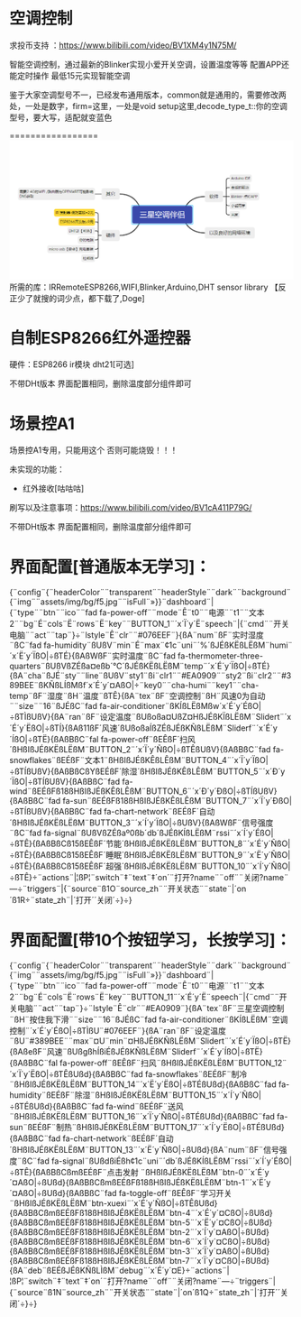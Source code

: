 空调控制
=================
求投币支持 ：https://www.bilibili.com/video/BV1XM4y1N75M/

智能空调控制，通过最新的Blinker实现小爱开关空调，设置温度等等 配置APP还能定时操作 最低15元实现智能空调 

鉴于大家空调型号不一，已经发布通用版本，common就是通用的，需要修改两处，一处是数字，firm=这里，一处是void setup这里,decode_type_t::你的空调型号，要大写，适配就变蓝色


=================
![avatar](https://github.com/1812z/Aircondition/raw/main/%E5%88%B6%E4%BD%9C%E6%80%9D%E8%B7%AF%E5%9B%BE.png)
所需的库：IRRemoteESP8266,WIFI,Blinker,Arduino,DHT sensor library 【反正少了就搜的词少点，都下载了,Doge]

自制ESP8266红外遥控器
=================

硬件：ESP8266 ir模块 dht21[可选]

不带DHt版本 界面配置相同，删除温度部分组件即可


场景控A1
=================
场景控A1专用，只能用这个 否则可能烧毁！！！

未实现的功能：

* 红外接收[咕咕咕]

 刷写以及注意事项：https://www.bilibili.com/video/BV1cA411P79G/ 
 
 不带DHt版本 界面配置相同，删除温度部分组件即可 

界面配置[普通版本无学习]：
=================
{¨config¨{¨headerColor¨¨transparent¨¨headerStyle¨¨dark¨¨background¨{¨img¨¨assets/img/bg/f5.jpg¨¨isFull¨»}}¨dashboard¨|{¨type¨¨btn¨¨ico¨¨fad fa-power-off¨¨mode¨Ê¨t0¨¨电源¨¨t1¨¨文本2¨¨bg¨É¨cols¨Ë¨rows¨Ë¨key¨¨BUTTON_1¨´x´Ï´y´Ë¨speech¨|{¨cmd¨¨开关电脑¨¨act¨¨tap¨}÷¨lstyle¨Ê¨clr¨¨#076EEF¨}{ßA¨num¨ßF¨实时湿度¨ßC¨fad fa-humidity¨ßUßV¨min¨É¨max¨¢1c¨uni¨´%´ßJÉßKËßLËßM¨humi¨´x´Ë´y´ÏßO|÷ßTÉ}{ßAßWßF¨实时温度¨ßC¨fad fa-thermometer-three-quarters¨ßUßVßZÉßa¤eßb´℃´ßJÉßKËßLËßM¨temp¨´x´É´y´ÏßO|÷ßTÉ}{ßA¨cha¨ßJÉ¨sty¨¨line¨ßUßV¨sty1¨ßi¨clr1¨¨#EA0909¨¨sty2¨ßi¨clr2¨¨#389BEE¨ßKÑßLÍßMßf´x´É´y´¤AßO|÷¨key0¨¨cha-humi¨¨key1¨¨cha-temp¨ßF¨湿度¨ßH¨温度¨ßTÊ}{ßA¨tex¨ßF¨空调控制¨ßH¨风速0为自动¨¨size¨¨16¨ßJÉßC¨fad fa-air-conditioner¨ßKÍßLËßMßw´x´É´y´ÉßO|÷ßTÌßUßV}{ßA¨ran¨ßF¨设定温度¨ßUßoßa¤UßZ¤HßJÉßKÏßLËßM¨Slidert¨´x´É´y´ËßO|÷ßTÍ}{ßAß11ßF´风速´ßUßoßaÍßZÉßJÉßKÑßLËßM¨Sliderf¨´x´É´y´ÍßO|÷ßTË}{ßAßBßC¨fal fa-power-off¨ßEÊßF´扫风´ßHßIßJÉßKËßLËßM¨BUTTON_2¨´x´Ï´y´ÑßO|÷ßTÊßUßV}{ßAßBßC¨fad fa-snowflakes¨ßEÉßF¨文本1¨ßHßIßJÉßKÊßLÊßM¨BUTTON_4¨´x´Ï´y´ÏßO|÷ßTÍßUßV}{ßAßBßCßYßEÉßF´除湿´ßHßIßJÉßKÊßLÊßM¨BUTTON_5¨´x´Ð´y´ÏßO|÷ßTÍßUßV}{ßAßBßC¨fad fa-wind¨ßEÉßFß18ßHßIßJÉßKÊßLÊßM¨BUTTON_6¨´x´Ð´y´ÐßO|÷ßTÍßUßV}{ßAßBßC¨fad fa-sun¨ßEÉßFß18ßHßIßJÉßKÊßLÊßM¨BUTTON_7¨´x´Ï´y´ÐßO|÷ßTÍßUßV}{ßAßBßC¨fad fa-chart-network¨ßEÉßF´自动´ßHßIßJÉßKËßLËßM¨BUTTON_3¨´x´Í´y´ÏßO|÷ßUßV}{ßAßWßF¨信号强度¨ßC¨fad fa-signal¨ßUßVßZÉßaº0ßb´db´ßJÉßKÍßLËßM¨rssi¨´x´Í´y´ÉßO|÷ßTÊ}{ßAßBßCß15ßEÊßF´节能´ßHßIßJÉßKËßLËßM¨BUTTON_8¨´x´É´y´ÑßO|÷ßTÊ}{ßAßBßCß15ßEÊßF´睡眠´ßHßIßJÉßKËßLËßM¨BUTTON_9¨´x´Ë´y´ÑßO|÷ßTÊ}{ßAßBßCß15ßEÊßF´超强´ßHßIßJÉßKËßLËßM¨BUTTON_10¨´x´Í´y´ÑßO|÷ßTÊ}÷¨actions¨|¦ßP¦¨switch¨‡¨text¨‡´on´¨打开?name¨¨off¨¨关闭?name¨—÷¨triggers¨|{¨source¨ß1O¨source_zh¨¨开关状态¨¨state¨|´on´ß1R÷¨state_zh¨|´打开´´关闭´÷}÷}


界面配置[带10个按钮学习，长按学习]：
=================

{¨config¨{¨headerColor¨¨transparent¨¨headerStyle¨¨dark¨¨background¨{¨img¨¨assets/img/bg/f5.jpg¨¨isFull¨»}}¨dashboard¨|{¨type¨¨btn¨¨ico¨¨fad fa-power-off¨¨mode¨Ê¨t0¨¨电源¨¨t1¨¨文本2¨¨bg¨É¨cols¨Ë¨rows¨Ë¨key¨¨BUTTON_11¨´x´É´y´Ë¨speech¨|{¨cmd¨¨开关电脑¨¨act¨¨tap¨}÷¨lstyle¨Ê¨clr¨¨#EA0909¨}{ßA¨tex¨ßF¨三星空调控制¨ßH¨按住我下滑¨¨size¨¨16¨ßJÉßC¨fad fa-air-conditioner¨ßKÍßLËßM¨空调控制¨´x´É´y´ÉßO|÷ßTÌßU¨#076EEF¨}{ßA¨ran¨ßF¨设定温度¨ßU¨#389BEE¨¨max¨¤U¨min¨¤HßJÉßKÑßLËßM¨Slidert¨´x´É´y´ÏßO|÷ßTË}{ßAßeßF¨风速¨ßUßgßhÍßiÉßJÉßKÑßLËßM¨Sliderf¨´x´É´y´ÍßO|÷ßTË}{ßAßBßC¨fal fa-power-off¨ßEÊßF¨扫风¨ßHßIßJÉßKËßLËßM¨BUTTON_12¨´x´Ï´y´ËßO|÷ßTÊßUßd}{ßAßBßC¨fad fa-snowflakes¨ßEÉßF¨制冷¨ßHßIßJÉßKËßLËßM¨BUTTON_14¨´x´Ë´y´ËßO|÷ßTÉßUßd}{ßAßBßC¨fad fa-humidity¨ßEÉßF¨除湿¨ßHßIßJÉßKËßLËßM¨BUTTON_15¨´x´Í´y´ÑßO|÷ßTÉßUßd}{ßAßBßC¨fad fa-wind¨ßEÉßF¨送风¨ßHßIßJÉßKËßLËßM¨BUTTON_16¨´x´Ï´y´ÑßO|÷ßTÉßUßd}{ßAßBßC¨fad fa-sun¨ßEÉßF¨制热¨ßHßIßJÉßKËßLËßM¨BUTTON_17¨´x´Í´y´ËßO|÷ßTÉßUßd}{ßAßBßC¨fad fa-chart-network¨ßEÉßF´自动´ßHßIßJÉßKËßLËßM¨BUTTON_13¨´x´Ë´y´ÑßO|÷ßUßd}{ßA¨num¨ßF¨信号强度¨ßC¨fad fa-signal¨ßUßdßiÉßh¢1c¨uni¨´db´ßJÉßKÍßLËßM¨rssi¨´x´Í´y´ÉßO|÷ßTÊ}{ßAßBßCßmßEÉßF¨点击发射 ¨ßHßIßJÉßKËßLËßM¨btn-0¨´x´É´y´¤AßO|÷ßUßd}{ßAßBßCßmßEÉßFß18ßHßIßJÉßKËßLËßM¨btn-1¨´x´Ë´y´¤AßO|÷ßUßd}{ßAßBßC¨fad fa-toggle-off¨ßEÊßF¨学习开关¨ßHßIßJÉßKËßLËßM¨btn-xuexi¨´x´É´y´ÑßO|÷ßTÊßUßd}{ßAßBßCßmßEÉßFß18ßHßIßJÉßKËßLËßM¨btn-4¨´x´É´y´¤CßO|÷ßUßd}{ßAßBßCßmßEÉßFß18ßHßIßJÉßKËßLËßM¨btn-5¨´x´Ë´y´¤CßO|÷ßUßd}{ßAßBßCßmßEÉßFß18ßHßIßJÉßKËßLËßM¨btn-2¨´x´Í´y´¤AßO|÷ßUßd}{ßAßBßCßmßEÉßFß18ßHßIßJÉßKËßLËßM¨btn-6¨´x´Í´y´¤CßO|÷ßUßd}{ßAßBßCßmßEÉßFß18ßHßIßJÉßKËßLËßM¨btn-3¨´x´Ï´y´¤AßO|÷ßUßd}{ßAßBßCßmßEÉßFß18ßHßIßJÉßKËßLËßM¨btn-7¨´x´Ï´y´¤CßO|÷ßUßd}{ßA¨deb¨ßEÉßJÉßKÑßLÌßM¨debug¨´x´É´y´¤E}÷¨actions¨|¦ßP¦¨switch¨‡¨text¨‡´on´¨打开?name¨¨off¨¨关闭?name¨—÷¨triggers¨|{¨source¨ß1N¨source_zh¨¨开关状态¨¨state¨|´on´ß1Q÷¨state_zh¨|´打开´´关闭´÷}÷}


